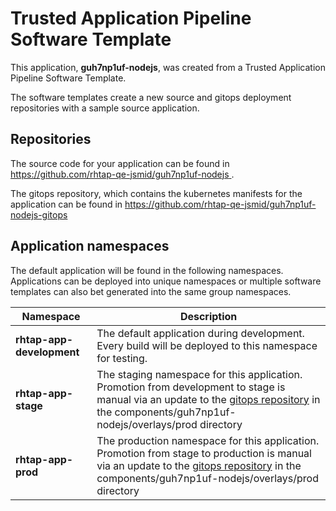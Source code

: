 # Trusted Application Pipeline Software Template

This application, **guh7np1uf-nodejs**, was created from a Trusted Application Pipeline Software Template.

The software templates create a new source and gitops deployment repositories with a sample source application. 

## Repositories

The source code for your application can be found in [https://github.com/rhtap-qe-jsmid/guh7np1uf-nodejs ](https://github.com/rhtap-qe-jsmid/guh7np1uf-nodejs ).
 
The gitops repository, which contains the kubernetes manifests for the application can be found in 
[https://github.com/rhtap-qe-jsmid/guh7np1uf-nodejs-gitops ](https://github.com/rhtap-qe-jsmid/guh7np1uf-nodejs-gitops ) 

## Application namespaces 

The default application will be found in the following namespaces. Applications can be deployed into unique namespaces or multiple software templates can also bet generated into the same group namespaces.  

|  Namespace   |  Description   |  
| -------- | -------- |   
| **rhtap-app-development** | The default application during development. Every build will be deployed to this namespace for testing. | 
| **rhtap-app-stage** | The staging namespace for this application. Promotion from development to stage is manual via an update to the [gitops repository](https://github.com/rhtap-qe-jsmid/guh7np1uf-nodejs-gitops ) in the components/guh7np1uf-nodejs/overlays/prod directory |  
| **rhtap-app-prod** | The production namespace for this application. Promotion from stage to production is manual via an update to the [gitops repository](https://github.com/rhtap-qe-jsmid/guh7np1uf-nodejs-gitops ) in the components/guh7np1uf-nodejs/overlays/prod directory | 